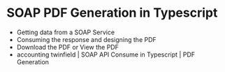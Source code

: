 # SOAP PDF Generation in Typescript
- Getting data from a SOAP Service
- Consuming the response and designing the PDF
- Download the PDF or View the PDF
- accounting twinfield | SOAP API Consume in Typescript | PDF Generation
